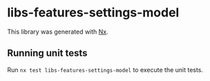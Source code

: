 # libs-features-settings-model

This library was generated with [Nx](https://nx.dev).

## Running unit tests

Run `nx test libs-features-settings-model` to execute the unit tests.
